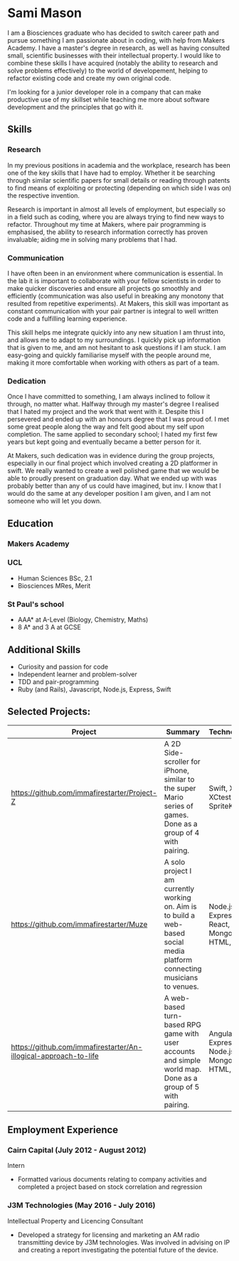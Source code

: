 # Sami Mason

I am a Biosciences graduate who has decided to switch career path and pursue something I am passionate about in coding, with help from Makers Academy. I have a master's degree in research, as well as having consulted small, scientific businesses with their intellectual property. I would like to combine these skills I have acquired (notably the ability to research and solve problems effectively) to the world of developement, helping to refactor existing code and create my own original code.

I'm looking for a junior developer role in a company that can make productive use of my skillset while teaching me more about software development and the principles that go with it.


## Skills

### Research

In my previous positions in academia and the workplace, research has been one of the key skills that I have had to employ. Whether it be searching through similar scientific papers for small details or reading through patents to find means of exploiting or protecting (depending on which side I was on) the respective invention.

Research is important in almost all levels of employment, but especially so in a field such as coding, where you are always trying to find new ways to refactor. Throughout my time at Makers, where pair programming is emphasised, the ability to research information correctly has proven invaluable; aiding me in solving many problems that I had.

### Communication

I have often been in an environment where communication is essential. In the lab it is important to collaborate with your fellow scientists in order to make quicker discoveries and ensure all projects go smoothly and efficiently (communication was also useful in breaking any monotony that resulted from repetitive experiments). At Makers, this skill was important as constant communication with your pair partner is integral to well written code and a fulfilling learning experience.

This skill helps me integrate quickly into any new situation I am thrust into, and allows me to adapt to my surroundings. I quickly pick up information that is given to me, and am not hesitant to ask questions if I am stuck. I am easy-going and quickly familiarise myself with the people around me, making it more comfortable when working with others as part of a team.

### Dedication

Once I have committed to something, I am always inclined to follow it through, no matter what. Halfway through my master's degree I realised that I hated my project and the work that went with it. Despite this I persevered and ended up with an honours degree that I was proud of. I met some great people along the way and felt good about my self upon completion. The same applied to secondary school; I hated my first few years but kept going and eventually became a better person for it.

At Makers, such dedication was in evidence during the group projects, especially in our final project which involved creating a 2D platformer in swift. We really wanted to create a well polished game that we would be able to proudly present on graduation day. What we ended up with was probably better than any of us could have imagined, but inv. I know that I would do the same at any developer position I am given, and I am not someone who will let you down.


## Education

### Makers Academy

### UCL

- Human Sciences BSc, 2.1
- Biosciences MRes, Merit

### St Paul's school

- AAA* at A-Level (Biology, Chemistry, Maths)
- 8 A* and 3 A at GCSE


## Additional Skills

- Curiosity and passion for code
- Independent learner and problem-solver
- TDD and pair-programming
- Ruby (and Rails), Javascript, Node.js, Express, Swift


## Selected Projects:

| Project                                                          | Summary                                                                                                                     | Technologies                                     |
|------------------------------------------------------------------|-----------------------------------------------------------------------------------------------------------------------------|--------------------------------------------------|
| https://github.com/immafirestarter/Project-Z                     | A 2D Side-scroller for iPhone, similar to the super Mario series of games.  Done as a group of 4 with pairing.              | Swift, Xcode, XCtest, SpriteKit                  |
| https://github.com/immafirestarter/Muze                          | A solo project I am currently working on. Aim is to build a web-based social media platform connecting musicians to venues. | Node.js, Express, React,  MongoDB, HTML, CSS,    |
| https://github.com/immafirestarter/An-illogical-approach-to-life | A web-based turn-based RPG game with  user accounts and simple world map.  Done as a group of 5 with pairing.               | AngularJS, Express, Node.js,  MongoDB, HTML, CSS |

## Employment Experience

### Cairn Capital (July 2012 - August 2012)
Intern
- Formatted various documents relating to company activities and completed a project based on stock
correlation and regression

### J3M Technologies (May 2016 - July 2016)
Intellectual Property and Licencing Consultant
- Developed a strategy for licensing and marketing an AM radio transmitting device by J3M technologies. Was involved in advising on IP and creating a report investigating the potential future of the device.
